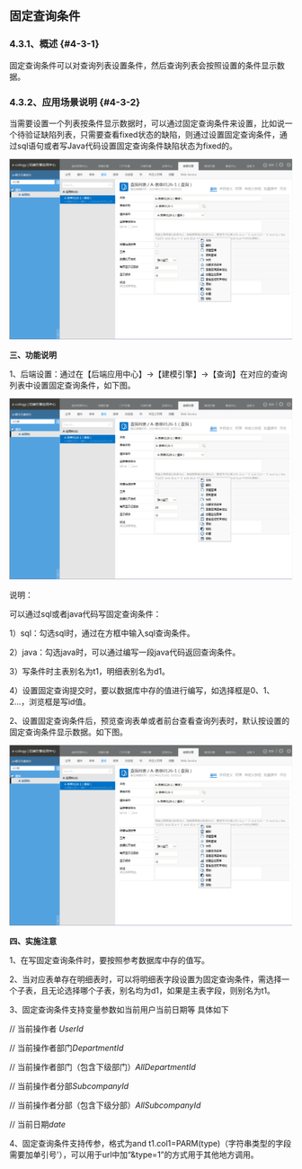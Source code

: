 ## 固定查询条件

### ****4.3.1、概述**** {#4-3-1}

固定查询条件可以对查询列表设置条件，然后查询列表会按照设置的条件显示数据。

### ****4.3.2、应用场景说明**** {#4-3-2}

当需要设置一个列表按条件显示数据时，可以通过固定查询条件来设置，比如说一个待验证缺陷列表，只需要查看fixed状态的缺陷，则通过设置固定查询条件，通过sql语句或者写Java代码设置固定查询条件缺陷状态为fixed的。

![E:\重要文件备份\ecology正式系统知识树图片(余海群提供)\20042\images\5647](../assets/ezhong_yao_wen_jian_bei_4efd5c_ecology_zheng_shi_xi_tong_zhi_shi_shu_tu_724728_yu_hai_qun_ti_4f9b295c_2.png)

**三、功能说明**

1、后端设置：通过在【后端应用中心】→【建模引擎】→【查询】在对应的查询列表中设置固定查询条件，如下图。

![E:\重要文件备份\ecology正式系统知识树图片(余海群提供)\20042\images\5646](../assets/ezhong_yao_wen_jian_bei_4efd5c_ecology_zheng_shi_xi_tong_zhi_shi_shu_tu_724728_yu_hai_qun_ti_4f9b295c_2.png)

说明：

可以通过sql或者java代码写固定查询条件：

1）sql：勾选sql时，通过在方框中输入sql查询条件。

2）java：勾选java时，可以通过编写一段java代码返回查询条件。

3）写条件时主表别名为t1，明细表别名为d1。

4）设置固定查询提交时，要以数据库中存的值进行编写，如选择框是0、1、2...，浏览框是写id值。

2、设置固定查询条件后，预览查询表单或者前台查看查询列表时，默认按设置的固定查询条件显示数据。如下图。

![E:\重要文件备份\ecology正式系统知识树图片(余海群提供)\20042\images\5647](../assets/ezhong_yao_wen_jian_bei_4efd5c_ecology_zheng_shi_xi_tong_zhi_shi_shu_tu_724728_yu_hai_qun_ti_4f9b295c_2.png)

**四、实施注意**

1、在写固定查询条件时，要按照参考数据库中存的值写。

2、当对应表单存在明细表时，可以将明细表字段设置为固定查询条件，需选择一个子表，且无论选择哪个子表，别名均为d1，如果是主表字段，则别名为t1。

3、固定查询条件支持变量参数如当前用户当前日期等 具体如下

//  当前操作者 $UserId$

//  当前操作者部门$DepartmentId$

//  当前操作者部门（包含下级部门）$AllDepartmentId$

//  当前操作者分部$SubcompanyId$

//  当前操作者分部（包含下级分部）$AllSubcompanyId$

//  当前日期$date$

4、固定查询条件支持传参，格式为and t1.col1=PARM(type)（字符串类型的字段需要加单引号&#039;），可以用于url中加“&amp;type=1”的方式用于其他地方调用。
